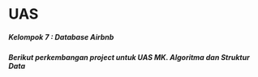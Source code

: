 # UAS
##### Kelompok 7 : Database Airbnb
##### Berikut perkembangan project untuk UAS MK. Algoritma dan Struktur Data
